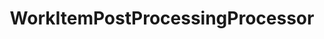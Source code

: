---
optionsClassName: 
optionsClassFullName: 
configurationSamples: []
description: Reapply field mappings after a migration. Does not migtate Work Items, only reapplied changes to filed mappings.
className: WorkItemPostProcessingProcessor
typeName: Processors
architecture: v1
options: []
status: preview
processingTarget: Work Items
classFile: /src/MigrationTools.Clients.AzureDevops.ObjectModel/Processors/WorkItemPostProcessingProcessor.cs
optionsClassFile: 

redirectFrom:
- /Reference/v1/Processors//
layout: reference
toc: true
permalink: /Reference/Processors/WorkItemPostProcessingProcessor/
title: WorkItemPostProcessingProcessor
categories:
- Processors
- v1
topics:
- topic: notes
  path: /Processors/WorkItemPostProcessingProcessor-notes.md
  exists: false
  markdown: ''
- topic: introduction
  path: /Processors/WorkItemPostProcessingProcessor-introduction.md
  exists: false
  markdown: ''

---